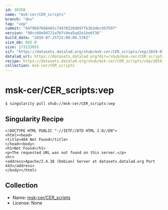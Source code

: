 ```yaml
---
id: 10350
name: "msk-cer/CER_scripts"
branch: "dev"
tag: "vep"
commit: "64f9607688402c74470228d897fb3b34bc95f597"
version: "98cc68e94721a76fc0ea5ad2e1be6f36"
build_date: "2019-07-25T22:08:04.576Z"
size_mb: 642.0
size: 173133855
sif: "https://datasets.datalad.org/shub/msk-cer/CER_scripts/vep/2019-07-25-64f96076-98cc68e9/98cc68e94721a76fc0ea5ad2e1be6f36.sif"
datalad_url: https://datasets.datalad.org?dir=/shub/msk-cer/CER_scripts/vep/2019-07-25-64f96076-98cc68e9/
recipe: https://datasets.datalad.org/shub/msk-cer/CER_scripts/vep/2019-07-25-64f96076-98cc68e9/Singularity
collection: msk-cer/CER_scripts
---
```


# msk-cer/CER_scripts:vep

```bash
$ singularity pull shub://msk-cer/CER_scripts:vep
```

## Singularity Recipe

```singularity
<!DOCTYPE HTML PUBLIC "-//IETF//DTD HTML 2.0//EN">
<html><head>
<title>404 Not Found</title>
</head><body>
<h1>Not Found</h1>
<p>The requested URL was not found on this server.</p>
<hr>
<address>Apache/2.4.38 (Debian) Server at datasets.datalad.org Port 443</address>
</body></html>
```

## Collection

 - Name: [msk-cer/CER_scripts](https://github.com/msk-cer/CER_scripts)
 - License: None

